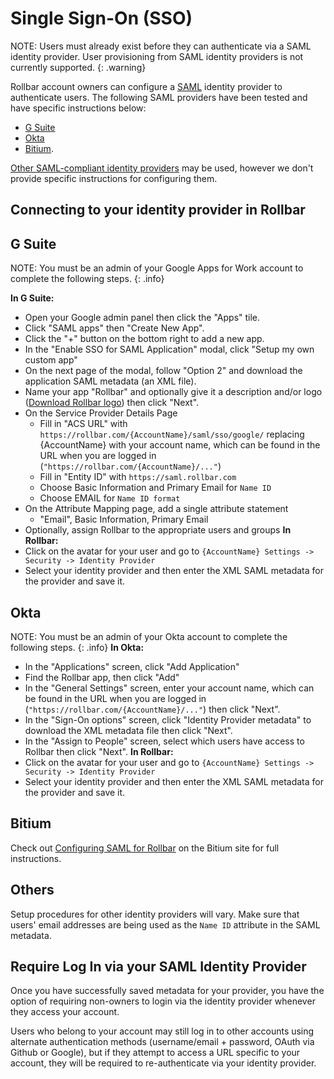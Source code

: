 # Single Sign-On (SSO)

NOTE: Users must already exist before they can authenticate via a SAML identity provider. User provisioning from SAML identity providers is not currently supported.
{: .warning}

Rollbar account owners can configure a [SAML](https://en.wikipedia.org/wiki/Security_Assertion_Markup_Language) identity provider to authenticate users.  The following SAML providers have been tested and have specific instructions below:
* [G Suite](#g-suite)
* [Okta](#okta)
* [Bitium](#bitium).

[Other SAML-compliant identity providers](#others) may be used, however we don't provide specific instructions for configuring them.

## Connecting to your identity provider in Rollbar


  

## G Suite

NOTE:  You must be an admin of your Google Apps for Work account to complete the following steps.
{: .info}

**In G Suite:**
* Open your Google admin panel then click the "Apps" tile.
* Click "SAML apps" then "Create New App".
* Click the "+" button on the bottom right to add a new app.
* In the "Enable SSO for SAML Application" modal, click "Setup my own custom app"
* On the next page of the modal, follow "Option 2" and download the application SAML metadata (an XML file).
* Name your app "Rollbar" and optionally give it a description and/or logo
   ([Download Rollbar logo](https://cdn.rollbar.com/assets/rollbar-logo.153796.o.png)) then click "Next".
* On the Service Provider Details Page
   * Fill in "ACS URL" with `https://rollbar.com/{AccountName}/saml/sso/google/` replacing {AccountName} with your account name, which can be found in the URL when you are logged in (`"https://rollbar.com/{AccountName}/..."`)
   * Fill in "Entity ID" with `https://saml.rollbar.com`
   * Choose Basic Information and Primary Email for `Name ID`
   * Choose EMAIL for `Name ID format`
* On the Attribute Mapping page, add a single attribute statement
   * "Email", Basic Information, Primary Email
* Optionally, assign Rollbar to the appropriate users and groups
**In Rollbar:**
* Click on the avatar for your user and go to `{AccountName} Settings -> Security -> Identity Provider`
* Select your identity provider and then enter the XML SAML metadata for the provider and save it.

## Okta

NOTE: You must be an admin of your Okta account to complete the following steps.
{: .info}
**In Okta:**
* In the "Applications" screen, click "Add Application"
* Find the Rollbar app, then click "Add"
* In the "General Settings" screen, enter your account name, which can be found in the URL when you
   are logged in (`"https://rollbar.com/{AccountName}/..."`) then click "Next".
* In the "Sign-On options" screen, click "Identity Provider metadata" to download the XML metadata
   file then click "Next".
* In the "Assign to People" screen, select which users have access to Rollbar then click "Next".
**In Rollbar:**
* Click on the avatar for your user and go to `{AccountName} Settings -> Security -> Identity Provider`
* Select your identity provider and then enter the XML SAML metadata for the provider and save it.

## Bitium

Check out [Configuring SAML for Rollbar](https://support.bitium.com/administration/saml-rollbar/) on the Bitium site for full instructions.

## Others

Setup procedures for other identity providers will vary. Make sure that users' email addresses are being used as the `Name ID` attribute in the SAML metadata.

## Require Log In via your SAML Identity Provider

Once you have successfully saved metadata for your provider, you have the option of requiring non-owners to login via the identity provider whenever they access your account.  

Users who belong to your account may still log in to other accounts using alternate authentication methods (username/email + password, OAuth via Github or Google), but if they attempt to access a URL specific to your account, they will be required to re-authenticate via your identity provider.

